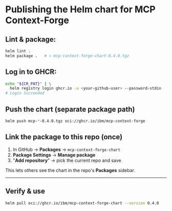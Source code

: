 # Publishing the Helm chart for MCP Context-Forge

## Lint & package:

```bash
helm lint .
helm package .   # → mcp-context-forge-chart-0.4.0.tgz
```

## Log in to GHCR:

```bash
echo "${CR_PAT}" | \
  helm registry login ghcr.io -u <your-github-user> --password-stdin
# Login Succeeded
```

## Push the chart (separate package path)

```bash
helm push mcp-*-0.4.0.tgz oci://ghcr.io/ibm/mcp-context-forge
```

## Link the package to this repo (once)

1. In GitHub → **Packages** → `mcp-context-forge-chart`
2. **Package Settings** → **Manage package**
3. "**Add repository**" → pick the current repo and save

This lets others see the chart in the repo's **Packages** sidebar.

---

## Verify & use

```bash
helm pull oci://ghcr.io/ibm/mcp-context-forge-chart --version 0.4.0
```
